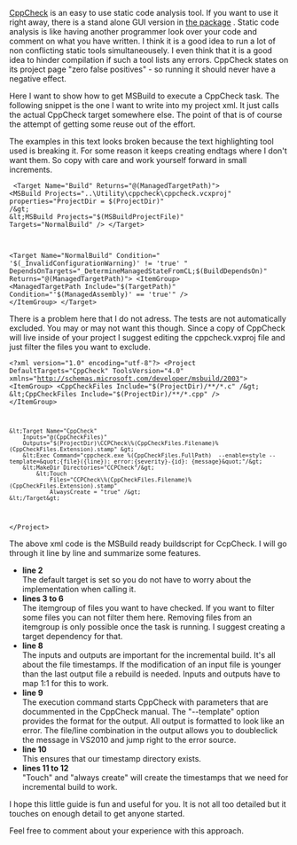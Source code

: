 <a href="http://cppcheck.sourceforge.net/" title="CppCheck project page" target="_blank">CppCheck</a> 
is an easy to use static code analysis tool. 
If you want to use it right away, there is a stand alone GUI version in 
<a href="http://cppcheck.sourceforge.net/" title="CppCheck project page" target="_blank">the package</a>
. 
Static code analysis is like having another programmer look over your code and comment on what you have written. 
I think it is a good idea to run a lot of non conflicting static tools simultaneousely. 
I even think that it is a good idea to hinder compilation if such a tool lists any errors. 
CppCheck states on its project page "zero false positives" - so running it should never have a negative effect.

Here I want to show how to get MSBuild to execute a CppCheck task. 
The following snippet is the one I want to write into my project xml. 
It just calls the actual CppCheck target somewhere else. 
The point of that is of course the attempt of getting some reuse out of the effort.

The examples in this text looks broken because the text highlighting tool used is breaking it. 
For some reason it keeps creating endtags where I don't want them. 
So copy with care and work yourself forward in small increments.

<code>  &lt;Target Name="Build" Returns="@(ManagedTargetPath)"&gt;
    &lt;MSBuild Projects="..\Utility\cppcheck\cppcheck.vcxproj" properties="ProjectDir = $(ProjectDir)" /&gt;
    &lt;MSBuild Projects="$(MSBuildProjectFile)" Targets="NormalBuild" /&gt;
  &lt;/Target&gt;

  &lt;Target Name="NormalBuild" Condition=" '$(_InvalidConfigurationWarning)' != 'true' " DependsOnTargets="_DetermineManagedStateFromCL;$(BuildDependsOn)" Returns="@(ManagedTargetPath)"&gt;
    &lt;ItemGroup&gt;
      &lt;ManagedTargetPath Include="$(TargetPath)" Condition="'$(ManagedAssembly)' == 'true'" /&gt;
    &lt;/ItemGroup&gt;
  &lt;/Target&gt;</code>

There is a problem here that I do not adress. 
 The tests are not automatically excluded. 
 You may or may not want this though. 
 Since a copy of CppCheck will live inside of your project I suggest editing the cppcheck.vxproj file and just filter the files you want to exclude.


<code>&lt;?xml version="1.0" encoding="utf-8"?&gt;
&lt;Project DefaultTargets="CppCheck" ToolsVersion="4.0" xmlns="http://schemas.microsoft.com/developer/msbuild/2003"&gt;
    &lt;ItemGroup&gt;
        &lt;CppCheckFiles Include="$(ProjectDir)/**/*.c" /&gt;
        &lt;CppCheckFiles Include="$(ProjectDir)/**/*.cpp" /&gt;
    &lt;/ItemGroup&gt;   
 
    &lt;Target Name="CppCheck"
        Inputs="@(CppCheckFiles)" 
        Outputs="$(ProjectDir)\CCPCheck\%(CppCheckFiles.Filename)%(CppCheckFiles.Extension).stamp" &gt;
        &lt;Exec Command="cppcheck.exe %(CppCheckFiles.FullPath)  --enable=style --template=&quot;{file}({line}): error:{severity}-{id}: {message}&quot;"/&gt;
        &lt;MakeDir Directories="CCPCheck"/&gt;
            &lt;Touch 
                Files="CCPCheck\%(CppCheckFiles.Filename)%(CppCheckFiles.Extension).stamp" 
                AlwaysCreate = "true" /&gt;
    &lt;/Target&gt;
&lt;/Project&gt;</code>


The above xml code is the MSBuild ready buildscript for CcpCheck. 
I will go through it line by line and summarize some features.

<ul>
	<li><strong>line 2</strong></li> The default target is set so you do not have to worry about the implementation when calling it.
	<li><strong>lines 3 to 6</strong></li> The itemgroup of files you want to have checked. 
If you want to filter some files you can not filter them here. 
Removing files from an itemgroup is only possible once the task is running. I suggest creating a target dependency for that.
	<li><strong>line 8</strong></li> The inputs and outputs are important for the incremental build. 
It's all about the file timestamps. 
If the modification of an input file is younger than the last output file a rebuild is needed. 
Inputs and outputs have to map 1:1 for this to work.
	<li><strong>line 9</strong></li> The execution command starts CppCheck with parameters that are docummented in the CppCheck manual. 
The "--template" option provides the format for the output. 
All output is formatted to look like an error. 
The file/line combination in the output allows you to doubleclick the message in VS2010 and jump right to the error source.
	<li><strong>line 10</strong></li> This ensures that our timestamp directory exists.
	<li><strong>lines 11 to 12</strong></li> "Touch" and "always create" will create the timestamps that we need for incremental build to work.
</ul>

I hope this little guide is fun and useful for you. It is not all too detailed but it touches on enough detail to get anyone started.

Feel free to comment about your experience with this approach.